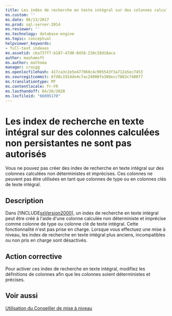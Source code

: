 ```yaml
---
title: Les index de recherche en texte intégral sur des colonnes calculées non persistantes ne sont pas autorisés | Microsoft Docs
ms.custom: ''
ms.date: 06/13/2017
ms.prod: sql-server-2014
ms.reviewer: ''
ms.technology: database-engine
ms.topic: conceptual
helpviewer_keywords:
- full-text indexes
ms.assetid: cba737f7-b187-47d0-8458-23dc18d18aca
author: mashamsft
ms.author: mathoma
manager: craigg
ms.openlocfilehash: 417ca3c2e5e477960c4c905543f3a712a5ec7453
ms.sourcegitcommit: 6fd8c1914de4c7ac24900fe388ecc7883c740077
ms.translationtype: MT
ms.contentlocale: fr-FR
ms.lasthandoff: 04/26/2020
ms.locfileid: "66095170"
---
```

# <a name="full-text-indexes-on-nonpersisted-computed-columns-are-not-allowed"></a>Les index de recherche en texte intégral sur des colonnes calculées non persistantes ne sont pas autorisés
  Vous ne pouvez pas créer des index de recherche en texte intégral sur des colonnes calculées non déterministes et imprécises. Ces colonnes ne peuvent pas être utilisées en tant que colonnes de type ou en colonnes clés de texte intégral.  
  
## <a name="description"></a>Description  
 Dans [!INCLUDE[ssVersion2000](../../includes/ssversion2000-md.md)], un index de recherche en texte intégral peut être créé à l'aide d'une colonne calculée non déterministe et imprécise comme colonne de type ou colonne clé de texte intégral. Cette fonctionnalité n'est pas prise en charge. Lorsque vous effectuez une mise à niveau, les index de recherche en texte intégral plus anciens, incompatibles ou non pris en charge sont désactivés.  
  
## <a name="corrective-action"></a>Action corrective  
 Pour activer ces index de recherche en texte intégral, modifiez les définitions de colonnes afin que les colonnes soient déterministes et précises.  
  
## <a name="see-also"></a>Voir aussi  
 [Utilisation du Conseiller de mise à niveau](../../../2014/sql-server/install/working-with-upgrade-advisor.md)  
  
  
